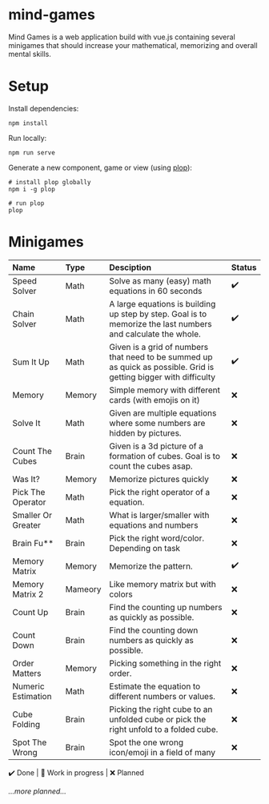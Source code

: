 # mind-games
Mind Games is a web application build with vue.js containing several minigames that should increase your mathematical, memorizing and overall mental skills.

# Setup

Install dependencies:
```
npm install
```

Run locally:
```
npm run serve
```

Generate a new component, game or view (using [plop](https://plopjs.com/)):
```
# install plop globally
npm i -g plop

# run plop
plop
```

# Minigames

|Name|Type|Desciption|Status|
|:-|:-|:-|:-|
|Speed Solver|Math|Solve as many (easy) math equations in 60 seconds|✔️|
|Chain Solver|Math|A large equations is building up step by step. Goal is to memorize the last numbers and calculate the whole.|✔️|
|Sum It Up|Math|Given is a grid of numbers that need to be summed up as quick as possible. Grid is getting bigger with difficulty|✔️|
|Memory|Memory|Simple memory with different cards (with emojis on it)|❌|
|Solve It|Math|Given are multiple equations where some numbers are hidden by pictures.|❌|
|Count The Cubes|Brain|Given is a 3d picture of a formation of cubes. Goal is to count the cubes asap.|❌|
|Was It?|Memory|Memorize pictures quickly|❌|
|Pick The Operator|Math|Pick the right operator of a equation.|❌|
|Smaller Or Greater|Math|What is larger/smaller with equations and numbers|❌|
|Brain Fu**|Brain|Pick the right word/color. Depending on task|❌|
|Memory Matrix|Memory|Memorize the pattern.|✔️|
|Memory Matrix 2|Mameory|Like memory matrix but with colors|❌|
|Count Up|Brain|Find the counting up numbers as quickly as possible.|❌|
|Count Down|Brain|Find the counting down numbers as quickly as possible.|❌|
|Order Matters|Memory|Picking something in the right order.|❌|
|Numeric Estimation|Math|Estimate the equation to different numbers or values.|❌|
|Cube Folding|Brain|Picking the right cube to an unfolded cube or pick the right unfold to a folded cube.|❌|
|Spot The Wrong|Brain|Spot the one wrong icon/emoji in a field of many|❌|

✔️ Done | 🚧 Work in progress | ❌ Planned

*...more planned...*
